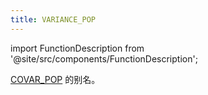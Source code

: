 ```yaml
---
title: VARIANCE_POP
---
```

import FunctionDescription from '@site/src/components/FunctionDescription';

<FunctionDescription description="引入或更新: v1.2.738"/>

[COVAR_POP](aggregate-covar-pop.md) 的别名。